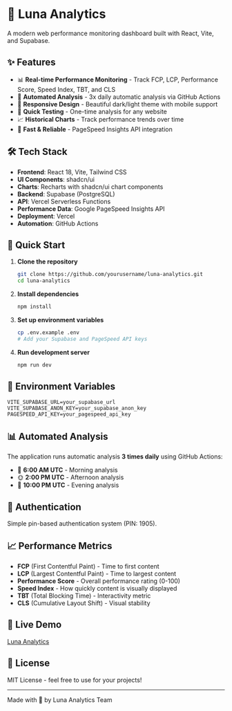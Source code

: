 # 🌙 Luna Analytics

A modern web performance monitoring dashboard built with React, Vite, and Supabase.

## ✨ Features

- 📊 **Real-time Performance Monitoring** - Track FCP, LCP, Performance Score, Speed Index, TBT, and CLS
- 🔄 **Automated Analysis** - 3x daily automatic analysis via GitHub Actions
- 📱 **Responsive Design** - Beautiful dark/light theme with mobile support
- 🎯 **Quick Testing** - One-time analysis for any website
- 📈 **Historical Charts** - Track performance trends over time
- 🚀 **Fast & Reliable** - PageSpeed Insights API integration

## 🛠️ Tech Stack

- **Frontend**: React 18, Vite, Tailwind CSS
- **UI Components**: shadcn/ui
- **Charts**: Recharts with shadcn/ui chart components
- **Backend**: Supabase (PostgreSQL)
- **API**: Vercel Serverless Functions
- **Performance Data**: Google PageSpeed Insights API
- **Deployment**: Vercel
- **Automation**: GitHub Actions

## 🚀 Quick Start

1. **Clone the repository**
   ```bash
   git clone https://github.com/yourusername/luna-analytics.git
   cd luna-analytics
   ```

2. **Install dependencies**
   ```bash
   npm install
   ```

3. **Set up environment variables**
   ```bash
   cp .env.example .env
   # Add your Supabase and PageSpeed API keys
   ```

4. **Run development server**
   ```bash
   npm run dev
   ```

## 🔧 Environment Variables

```env
VITE_SUPABASE_URL=your_supabase_url
VITE_SUPABASE_ANON_KEY=your_supabase_anon_key
PAGESPEED_API_KEY=your_pagespeed_api_key
```

## 📊 Automated Analysis

The application runs automatic analysis **3 times daily** using GitHub Actions:
- 🌅 **6:00 AM UTC** - Morning analysis
- 🌞 **2:00 PM UTC** - Afternoon analysis  
- 🌙 **10:00 PM UTC** - Evening analysis

## 🎯 Authentication

Simple pin-based authentication system (PIN: 1905).

## 📈 Performance Metrics

- **FCP** (First Contentful Paint) - Time to first content
- **LCP** (Largest Contentful Paint) - Time to largest content
- **Performance Score** - Overall performance rating (0-100)
- **Speed Index** - How quickly content is visually displayed
- **TBT** (Total Blocking Time) - Interactivity metric
- **CLS** (Cumulative Layout Shift) - Visual stability

## 🔗 Live Demo

[Luna Analytics](https://millie-static.vercel.app)

## 📝 License

MIT License - feel free to use for your projects!

---

Made with 💙 by Luna Analytics Team